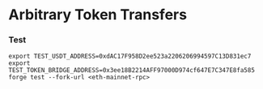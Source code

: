 # Arbitrary Token Transfers

### Test

```
export TEST_USDT_ADDRESS=0xdAC17F958D2ee523a2206206994597C13D831ec7
export TEST_TOKEN_BRIDGE_ADDRESS=0x3ee18B2214AFF97000D974cf647E7C347E8fa585
forge test --fork-url <eth-mainnet-rpc>
```